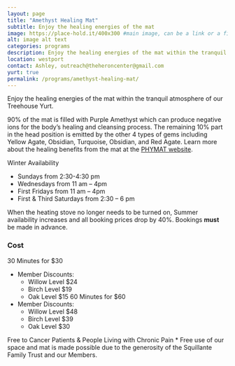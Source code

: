 ```yaml
---
layout: page
title: "Amethyst Healing Mat"
subtitle: Enjoy the healing energies of the mat
image: https://place-hold.it/400x300 #main image, can be a link or a file in assets/img/portfolio
alt: image alt text
categories: programs
description: Enjoy the healing energies of the mat within the tranquil atmosphere of our Treehouse Yurt.
location: westport
contact: Ashley, outreach@theheroncenter@gmail.com
yurt: true
permalink: /programs/amethyst-healing-mat/
---
```


Enjoy the healing energies of the mat within the tranquil atmosphere of our Treehouse Yurt.

90% of the mat is filled with Purple Amethyst which can produce negative ions for the body’s healing and cleansing process. The remaining 10% part in the head position is emitted by the other 4 types of gems including Yellow Agate, Obsidian, Turquoise, Obsidian, and Red Agate. Learn more about the healing benefits from the mat at the [PHYMAT website](https://www.phymatlife.com/collections/amethyst-heating-pad/products/violet-amethyst-infrared-heating-pad).

Winter Availability
- Sundays from  2:30-4:30 pm
- Wednesdays from  11 am – 4pm
- First Fridays from 11 am – 4pm
- First & Third Saturdays from 2:30 – 6 pm 

When the heating stove no longer needs to be turned on, Summer availability increases and all booking prices drop by 40%. Bookings **must** be made in advance. 

### Cost
30 Minutes for $30 
- Member Discounts:
	- Willow Level $24  
    - Birch Level $19
    - Oak Level $15
60 Minutes for $60
- Member Discounts:
	- Willow Level $48  
    - Birch Level $39
    - Oak Level $30

Free to Cancer Patients & People Living with Chronic Pain * Free use of our space and mat is made possible due to the generosity of the Squillante Family Trust and our Members.
